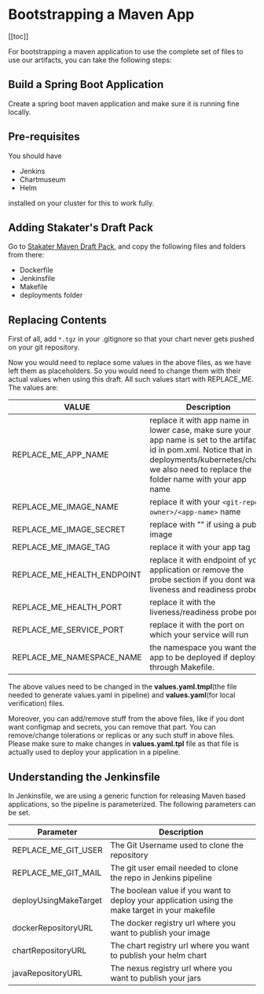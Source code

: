 # Bootstrapping a Maven App

[[toc]]

For bootstrapping a maven application to use the complete set of files to use our artifacts, you can take the following steps:

## Build a Spring Boot Application

Create a spring boot maven application and make sure it is running fine locally.

## Pre-requisites

You should have

- Jenkins
- Chartmuseum
- Helm

installed on your cluster for this to work fully.

## Adding Stakater's Draft Pack

Go to [Stakater Maven Draft Pack](https://github.com/stakater/draft-pack/tree/master/packs/maven), and copy the following files and folders from there:

- Dockerfile
- Jenkinsfile
- Makefile
- deployments folder

## Replacing Contents

First of all, add `*.tgz` in your .gitignore so that your chart never gets pushed on your git repository.

Now you would need to replace some values in the above files, as we have left them as placeholders. So you would need to change them with their actual values when using this draft. All such values start with REPLACE_ME. The values are:


| VALUE                   |Description                                                                    |
|-----------------------|-------------------------------------------------------------------------------|
| REPLACE_ME_APP_NAME                  | replace it with app name in lower case, make sure your app name is set to the artifact id in pom.xml. Notice that in deployments/kubernetes/chart/ we also need to replace the folder name with your app name  |
| REPLACE_ME_IMAGE_NAME          | replace it with your `<git-repo-owner>/<app-name>` name |
| REPLACE_ME_IMAGE_SECRET        | replace with "" if using a public image  |
| REPLACE_ME_IMAGE_TAG  | replace it with your app tag  |
| REPLACE_ME_HEALTH_ENDPOINT  | replace it with endpoint of your application or remove the probe section if you dont want liveness and readiness probes |
| REPLACE_ME_HEALTH_PORT  | replace it with the liveness/readiness probe port |
| REPLACE_ME_SERVICE_PORT | replace it with the port on which your service will run |
| REPLACE_ME_NAMESPACE_NAME | the namespace you want the app to be deployed if deploying through Makefile. |

The above values need to be changed in the **values.yaml.tmpl**(the file needed to generate values.yaml in pipeline) and **values.yaml**(for local verification) files.  

Moreover, you can add/remove stuff from the above files, like if you dont want configmap and secrets, you can remove that part. You can remove/change tolerations or replicas or any such stuff in above files. Please make sure to make changes in **values.yaml.tpl** file as that file is actually used to deploy your application in a pipeline.

## Understanding the Jenkinsfile

In Jenkinsfile, we are using a generic function for releasing Maven based applications, so the pipeline is parameterized. The following parameters can be set.

| Parameter                   |Description                                                                    |
|-----------------------|-------------------------------------------------------------------------------|
| REPLACE_ME_GIT_USER                  | The Git Username used to clone the repository |
| REPLACE_ME_GIT_MAIL          | The git user email needed to clone the repo in Jenkins pipeline |
| deployUsingMakeTarget | The boolean value if you want to deploy your application using the make target in your makefile |
| dockerRepositoryURL | The docker registry url where you want to publish your image |
| chartRepositoryURL | The chart registry url where you want to publish your helm chart |
| javaRepositoryURL | The nexus registry url where you want to publish your jars |